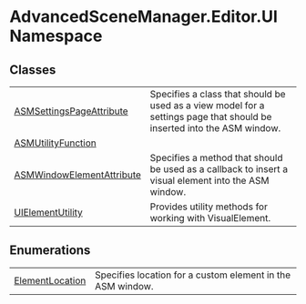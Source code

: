 # AdvancedSceneManager.Editor.UI Namespace






## Classes
<table>
<tr>
<td><a href="T_AdvancedSceneManager_Editor_UI_ASMSettingsPageAttribute">ASMSettingsPageAttribute</a></td>
<td>Specifies a class that should be used as a view model for a settings page that should be inserted into the ASM window.</td></tr>
<tr>
<td><a href="T_AdvancedSceneManager_Editor_UI_ASMUtilityFunction">ASMUtilityFunction</a></td>
<td> </td></tr>
<tr>
<td><a href="T_AdvancedSceneManager_Editor_UI_ASMWindowElementAttribute">ASMWindowElementAttribute</a></td>
<td>Specifies a method that should be used as a callback to insert a visual element into the ASM window.</td></tr>
<tr>
<td><a href="T_AdvancedSceneManager_Editor_UI_UIElementUtility">UIElementUtility</a></td>
<td>Provides utility methods for working with VisualElement.</td></tr>
</table>

## Enumerations
<table>
<tr>
<td><a href="T_AdvancedSceneManager_Editor_UI_ElementLocation">ElementLocation</a></td>
<td>Specifies location for a custom element in the ASM window.</td></tr>
</table>
